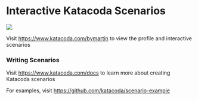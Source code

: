 # Interactive Katacoda Scenarios

[![](http://shields.katacoda.com/katacoda/bymartin/count.svg)](https://www.katacoda.com/bymartin "Get your profile on Katacoda.com")

Visit https://www.katacoda.com/bymartin to view the profile and interactive scenarios

### Writing Scenarios
Visit https://www.katacoda.com/docs to learn more about creating Katacoda scenarios

For examples, visit https://github.com/katacoda/scenario-example
